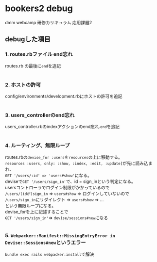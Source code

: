 # bookers2 debug
dmm webcamp 研修カリキュラム 応用課題2
## debugした項目
### 1. routes.rbファイル end忘れ
routes.rb の最後に`end`を追記
<br><br>
### 2. ホストの許可
config/environments/development.rbにホストの許可を追記
<br><br>
### 3. users_controllerのend忘れ
users_controller.rbのindexアクションのend忘れ.`end`を追記
<br><br>
### 4. ルーティング、無限ループ
routes.rbの`devise_for :users`を`resources`の上に移動する。<br>
`resources :users, only: :show, :index, :edit, :update]`が先に読み込まれ、<br>
`GET '/users/:id' => 'users#show'`になる。<br>
deviseで`GET '/users/sign_in'`で、id = sign_inという判定になる。<br>
usersコントローラでログイン制限がかかっているので<br>
`/users/(idが)sign_in` => `users#show` => ログインしていないので `/users/sign_in`にリダイレクト => `users#show` => ...<br>
という無限ループになる。<br>
devise_forを上に記述することで<br>
`GET '/users/sign_in'`=> `devise/sessions#new`になる
<br><br>
### 5. `Webpacker::Manifest::MissingEntryError in Devise::Sessions#new`というエラー
`bundle exec rails webpacker:install`で解決
<br><br>